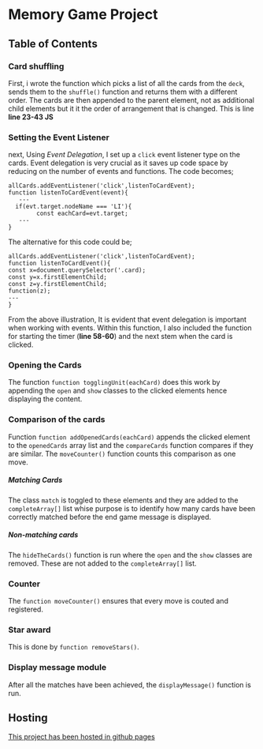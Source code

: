 # Memory Game Project

## Table of Contents

### Card shuffling
First, i wrote the function which picks a list of all the cards from the `deck`, sends them to the `shuffle()` function and returns them with a different order. The cards are then appended to the parent element, not as additional child elements but it it the order of arrangement that is changed. This is line **line 23-43 JS**
### Setting the Event Listener

next, Using _Event Delegation_,  I set up a `click` event listener type on the cards. Event delegation is very crucial as it saves up code space by reducing on the number of events and functions. The code becomes;
```
allCards.addEventListener('click',listenToCardEvent);
function listenToCardEvent(event){
   ---
  if(evt.target.nodeName === 'LI'){
        const eachCard=evt.target;
   ---
}
```
The alternative for this code could be;
```
allCards.addEventListener('click',listenToCardEvent);
function listenToCardEvent(){
const x=document.querySelector('.card);
const y=x.firstElementChild;
const z=y.firstElementChild;
function(z);
---
}
```
From the above illustration, It is evident that event delegation is important when working with events. Within this function, I also included the function for starting the timer (**line 58-60**) and the next stem when the card is clicked.
### Opening the Cards
The function `function togglingUnit(eachCard)` does this work by appending the `open` and `show` classes to the clicked elements hence displaying the content.
### Comparison of the cards
Function `function addOpenedCards(eachCard)` appends the clicked element to the `openedCards` array list and the `compareCards` function compares if they are similar. The `moveCounter()` function counts this comparison as one move.
##### Matching Cards
The class `match` is toggled to these elements and they are added to the `completeArray[]` list whise purpose is to identify how many cards have been correctly matched before the end game message is displayed.
##### Non-matching cards
The `hideTheCards()` function is run where the `open` and the `show` classes are removed. These are not added to the `completeArray[]` list.
### Counter
The `function moveCounter()` ensures that every move is couted and registered.
### Star award
This is done by `function removeStars()`.
### Display message module
After all the matches have been achieved, the `displayMessage()` function is run.

## Hosting
[This project has been hosted in github pages](http://www.quora.com/Adam-DAngelo)
